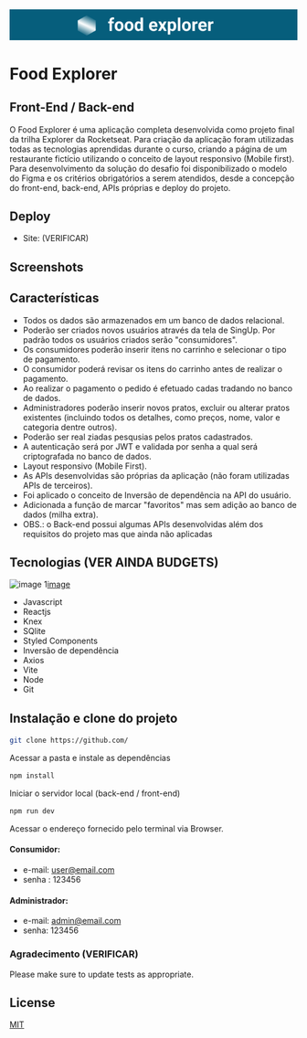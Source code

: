  <img src="./src/assets/brandGit.png"/>

# Food Explorer
## Front-End / Back-end

O Food Explorer é uma aplicação completa desenvolvida como projeto final da trilha Explorer da Rocketseat.
Para criação da aplicação foram utilizadas todas as tecnologias aprendidas durante o curso, criando a página de um restaurante fictício utilizando o conceito  de layout responsivo (Mobile first).
Para desenvolvimento da solução do desafio foi disponibilizado o modelo do Figma e os critérios obrigatórios a serem atendidos, desde a concepção do front-end, back-end, APIs próprias e deploy do projeto.

## Deploy

- Site:  (VERIFICAR)

## Screenshots


## Características
- Todos os dados são armazenados em um banco de dados relacional.
- Poderão ser criados novos usuários através da tela de SingUp. Por padrão todos os usuários criados serão "consumidores".  
- Os consumidores poderão inserir itens no carrinho e selecionar o tipo de pagamento. 
- O consumidor poderá revisar os itens do carrinho antes de realizar o pagamento.
- Ao realizar o pagamento o pedido é efetuado cadas tradando no banco de dados.
- Administradores poderão inserir novos pratos, excluir ou alterar pratos existentes (incluindo todos os detalhes, como preços, nome, valor e categoria dentre outros).
- Poderão ser real ziadas pesqusias pelos pratos cadastrados.
- A autenticação será por JWT e validada por senha a qual será criptografada no banco de dados.
- Layout responsivo (Mobile First).
- As APIs desenvolvidas são próprias da aplicação (não foram utilizadas APIs de terceiros).
- Foi aplicado o conceito de Inversão de dependência na API do usuário.
- Adicionada a função de marcar "favoritos" mas sem adição ao banco de dados (milha extra).
- OBS.: o Back-end possui algumas APIs desenvolvidas além dos requisitos do projeto mas que ainda não aplicadas


## Tecnologias (VER AINDA BUDGETS)
![image](https://img.shields.io/badge/HTML-239120?style=for-the-badge&logo=html5&logoColor=white)
1[image](https://img.shields.io/badge/Node.js-43853D?style=for-the-badge&logo=node.js&logoColor=white)
- Javascript
- Reactjs 
- Knex
- SQlite
- Styled Components 
- Inversão de dependência
- Axios 
- Vite 
- Node 
- Git

## Instalação e clone do projeto

```bash
git clone https://github.com/
```
Acessar a pasta e instale as dependências

```bash
npm install
```
Iniciar o servidor local (back-end / front-end)

```bash
npm run dev
```

Acessar o endereço fornecido pelo terminal via Browser.
#### Consumidor:
- e-mail: user@email.com
- senha : 123456
#### Administrador: 
- e-mail: admin@email.com
- senha: 123456


### Agradecimento (VERIFICAR)

Please make sure to update tests as appropriate.

## License

[MIT](https://choosealicense.com/licenses/mit/)